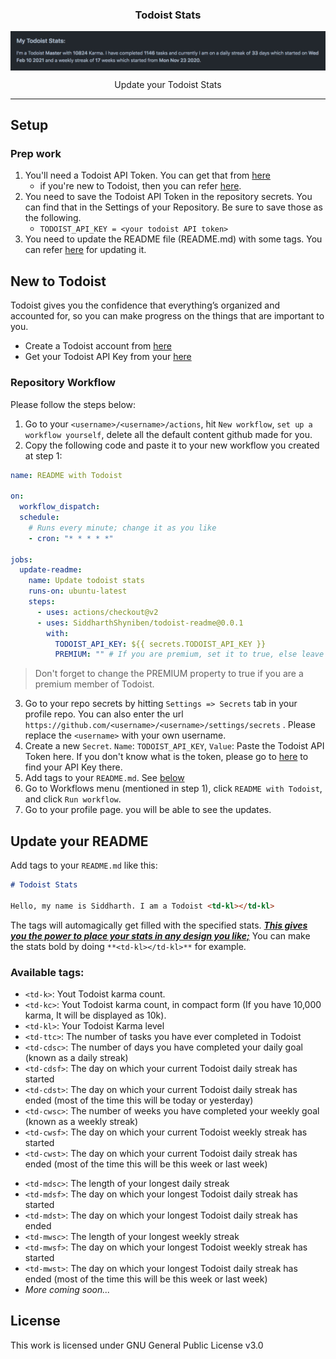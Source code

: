 <p align="center">
  <h3 align="center">Todoist Stats</h3>
  <img align="center"  src="assets/img.png">
  <p align="center">Update your Todoist Stats</p>
</p>

---
## Setup

### Prep work

1. You'll need a Todoist API Token. You can get that from [here](https://todoist.com/prefs/integrations)
   - if you're new to Todoist, then you can refer [here](#new-to-todoist).
2. You need to save the Todoist API Token in the repository secrets. You can find that in the Settings of your Repository. Be sure to save those as the following.
   - `TODOIST_API_KEY = <your todoist API token>`
3. You need to update the README file (README.md) with some tags. You can refer [here](#update-your-readme) for updating it.

## New to Todoist

Todoist gives you the confidence that everything’s organized and accounted for, so you can make progress on the things that are important to you.

- Create a Todoist account from [here](https://todoist.com/users/showregister)
- Get your Todoist API Key from your [here](https://todoist.com/prefs/integrations)

### Repository Workflow

Please follow the steps below:

1. Go to your `<username>/<username>/actions`, hit `New workflow`, `set up a workflow yourself`, delete all the default content github made for you.
2. Copy the following code and paste it to your new workflow you created at step 1:

```yml
name: README with Todoist

on:
  workflow_dispatch:
  schedule:
    # Runs every minute; change it as you like
    - cron: "* * * * *"

jobs:
  update-readme:
    name: Update todoist stats
    runs-on: ubuntu-latest
    steps:
      - uses: actions/checkout@v2
      - uses: SiddharthShyniben/todoist-readme@0.0.1
        with:
          TODOIST_API_KEY: ${{ secrets.TODOIST_API_KEY }}
          PREMIUM: "" # If you are premium, set it to true, else leave as is
```

> Don't forget to change the PREMIUM property to true if you are a premium member of Todoist.

3. Go to your repo secrets by hitting `Settings => Secrets` tab in your profile repo. You can also enter the url `https://github.com/<username>/<username>/settings/secrets` . Please replace the `<username>` with your own username.
4. Create a new `Secret`. `Name`: `TODOIST_API_KEY`, `Value`: Paste the Todoist API Token here. If you don't know what is the token, please go to [here](https://todoist.com/prefs/integrations) to find your API Key there.
5. Add tags to your `README.md`. See [below](#update-your-readme)
6. Go to Workflows menu (mentioned in step 1), click `README with Todoist`, and click `Run workflow`.
7. Go to your profile page. you will be able to see the updates.

## Update your README

Add tags to your `README.md` like this:

```markdown
# Todoist Stats

Hello, my name is Siddharth. I am a Todoist <td-kl></td-kl>
```

The tags will automagically get filled with the specified stats. <u>**_This gives you the power to place your stats in any design you like;_**</u> You can make the stats bold by doing `**<td-kl></td-kl>**` for example.

### Available tags:

* `<td-k>`: Yout Todoist karma count.
* `<td-kc>`: Yout Todoist karma count, in compact form (If you have 10,000 karma, It will be displayed as 10k).
* `<td-kl>`: Your Todoist Karma level
* `<td-ttc>`: The number of tasks you have ever completed in Todoist 
* `<td-cdsc>`: The number of days you have completed your daily goal (known as a daily streak)
* `<td-cdsf>`: The day on which your current Todoist daily streak has started
* `<td-cdst>`: The day on which your current Todoist daily streak has ended (most of the time this will be today or yesterday)
* `<td-cwsc>`: The number of weeks you have completed your weekly goal (known as a weekly streak)
* `<td-cwsf>`: The day on which your current Todoist weekly streak has started
* `<td-cwst>`: The day on which your current Todoist daily streak has ended (most of the time this will be this week or last week)
<!-- Then... -->
* `<td-mdsc>`: The length of your longest daily streak
* `<td-mdsf>`: The day on which your longest Todoist daily streak has started
* `<td-mdst>`: The day on which your longest Todoist daily streak has ended
* `<td-mwsc>`: The length of your longest weekly streak
* `<td-mwsf>`: The day on which your longest Todoist weekly streak has started
* `<td-mwst>`: The day on which your longest Todoist daily streak has ended (most of the time this will be this week or last week)
* _More coming soon..._


## License

This work is licensed under GNU General Public License v3.0